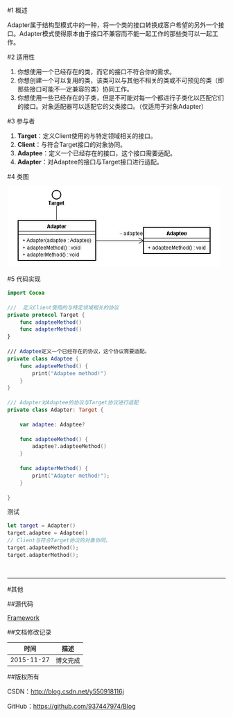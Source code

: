 #1 概述

Adapter属于结构型模式中的一种，将一个类的接口转换成客户希望的另外一个接口。Adapter模式使得原本由于接口不兼容而不能一起工作的那些类可以一起工作。

#2 适用性

1. 你想使用一个已经存在的类，而它的接口不符合你的需求。
2. 你想创建一个可以复用的类，该类可以与其他不相关的类或不可预见的类（即那些接口可能不一定兼容的类）协同工作。
3. 你想使用一些已经存在的子类，但是不可能对每一个都进行子类化以匹配它们的接口。对象适配器可以适配它的父类接口。（仅适用于对象Adapter）

#3 参与者

1. **Target**：定义Client使用的与特定领域相关的接口。
2. **Client**：与符合Target接口的对象协同。
3. **Adaptee**：定义一个已经存在的接口，这个接口需要适配。
4. **Adapter**：对Adaptee的接口与Target接口进行适配。

#4 类图

![DDl-1](https://raw.githubusercontent.com/937447974/Blog/master/Resources/2015112706.png)

#5 代码实现

```swift
import Cocoa

///  定义Client使用的与特定领域相关的协议
private protocol Target {    
    func adapteeMethod()    
    func adapterMethod()    
}

/// Adaptee定义一个已经存在的协议，这个协议需要适配。
private class Adaptee {    
    func adapteeMethod() {
        print("Adaptee method!")
    }    
}

/// Adapter对Adaptee的协议与Target协议进行适配
private class Adapter: Target {
    
    var adaptee: Adaptee?
    
    func adapteeMethod() {
        adaptee?.adapteeMethod()
    }
    
    func adapterMethod() {
        print("Adapter method!");
    }
    
}
```

测试

```swift
let target = Adapter()
target.adaptee = Adaptee()
// Client与符合Target协议的对象协同。
target.adapteeMethod();
target.adapterMethod();
```

&#160;

----------

#其他

##源代码

[Framework](https://github.com/937447974/Framework)

##文档修改记录

| 时间 | 描述 |
| ---- | ---- |
| 2015-11-27 | 博文完成 |

##版权所有

CSDN：http://blog.csdn.net/y550918116j

GitHub：https://github.com/937447974/Blog
